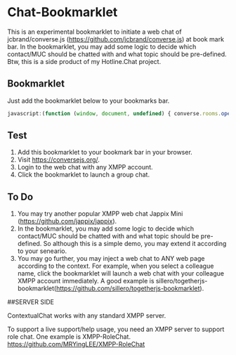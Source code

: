 # Chat-Bookmarklet
This is an experimental bookmarklet to initiate a web chat of jcbrand/converse.js (https://github.com/jcbrand/converse.js) at book mark bar. In the bookmarklet, you may add some logic to decide which contact/MUC should be chatted with and what topic should be pre-defined. Btw, this is a side product of my Hotline.Chat project.

## Bookmarklet
Just add the bookmarklet below to your bookmarks bar.

```javascript
javascript:(function (window, document, undefined) { converse.rooms.open("sales@role.bizchat.us");})(window, document);
```

## Test

1. Add this bookmarklet to your bookmark bar in your browser.
2. Visit https://conversejs.org/.
3. Login to the web chat with any XMPP account.
4. Click the bookmarklet to launch a group chat.

## To Do

1. You may try another popular XMPP web chat Jappix Mini (https://github.com/jappix/jappix).
2. In the bookmarklet, you may add some logic to decide which contact/MUC should be chatted with and what topic should be pre-defined. So although this is a simple demo, you may extend it according to your seneario.
3. You may go further, you may inject a web chat to ANY web page according to the context. For example, when you select a colleague name, click the bookmarklet will launch a web chat with your colleague XMPP account immediately. A good example is sillero/togetherjs-bookmarklet(https://github.com/sillero/togetherjs-bookmarklet).


##SERVER SIDE

ContextualChat works with any standard XMPP server.

To support a live support/help usage, you need an XMPP server to support role chat. One example is XMPP-RoleChat. https://github.com/MRYingLEE/XMPP-RoleChat

